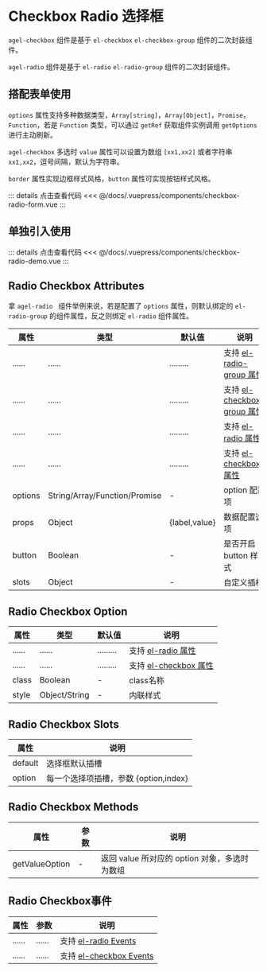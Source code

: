 # Checkbox Radio 选择框

`agel-checkbox` 组件是基于 `el-checkbox` `el-checkbox-group` 组件的二次封装组件。

`agel-radio` 组件是基于  `el-radio` `el-radio-group` 组件的二次封装组件。

## 搭配表单使用

`options` 属性支持多种数据类型，`Array[string]`，`Array[Object]`，`Promise`，`Function`，若是 `Function` 类型，可以通过 `getRef` 获取组件实例调用 `getOptions` 进行主动刷新。

`agel-checkbox` 多选时 `value` 属性可以设置为数组 `[xx1,xx2]` 或者字符串 `xx1,xx2`，逗号间隔，默认为字符串。

`border` 属性实现边框样式风格，`button` 属性可实现按钮样式风格。

<ClientOnly><checkbox-radio-form/></ClientOnly>

::: details 点击查看代码
<<< @/docs/.vuepress/components/checkbox-radio-form.vue
::: 

## 单独引入使用

<ClientOnly><checkbox-radio-demo/></ClientOnly>

::: details 点击查看代码
<<< @/docs/.vuepress/components/checkbox-radio-demo.vue
::: 

## Radio Checkbox Attributes

拿 `agel-radio ` 组件举例来说，若是配置了 `options` 属性，则默认绑定的 `el-radio-group` 的组件属性，反之则绑定 `el-radio` 组件属性。

| 属性        | 类型         | 默认值  | 说明                                 | 
| ----------- | ------------  | ------ | ------------------------------------ | 
| ......      | ......        | .........   | 支持 [el-radio-group 属性](https://element.eleme.cn/#/zh-CN/component/radio#radio-group-attributes)      | 
| ......      | ......        | .........   | 支持 [el-checkbox-group 属性](https://element.eleme.cn/#/zh-CN/component/checkbox#checkbox-group-attributes)      | 
| ......      | ......        | .........   | 支持 [el-radio 属性](https://element.eleme.cn/#/zh-CN/component/radio#radio-attributes)      | 
| ......      | ......        | .........   | 支持 [el-checkbox 属性](https://element.eleme.cn/#/zh-CN/component/checkbox#checkbox-attributes)      | 
| options     | String/Array/Function/Promise    |  -     | option 配置项         | 
| props       | Object        |  {label,value}     | 数据配置选项          |
| button      | Boolean       |  -                 | 是否开启 button 样式         |
| slots       | Object        | -                  | 自定义插槽    |  

## Radio Checkbox Option

| 属性        | 类型         | 默认值  | 说明                                 | 
| ----------- | ------------  | ------ | ------------------------------------ | 
| ......      | ......        | .........   | 支持 [el-radio 属性](https://element.eleme.cn/#/zh-CN/component/radio#radio-attributes)      | 
| ......      | ......        | .........   | 支持 [el-checkbox 属性](https://element.eleme.cn/#/zh-CN/component/checkbox#checkbox-attributes)      |
| class       | Boolean       |  -                 | class名称    |
| style       | Object/String        | -           | 内联样式     |   

## Radio Checkbox Slots

| 属性          |   说明                                   | 
| -----------    |   ------------------------------------  | 
| default        |   选择框默认插槽          |
| option         |   每一个选择项插槽，参数 {option,index}          |

## Radio Checkbox Methods

| 属性          | 参数           |  说明                                   | 
| -----------   | ------------  |  ------------------------------------  | 
| getValueOption  | -           |  返回 value 所对应的 option 对象，多选时为数组 |

## Radio Checkbox事件

| 属性          | 参数           |  说明                                   | 
| -----------   | ------------  |  ------------------------------------  | 
| ......        | ......        | 支持 [el-radio Events](https://element.eleme.cn/#/zh-CN/component/radio#radio-events)      | 
| ......        | ......        | 支持 [el-checkbox Events](https://element.eleme.cn/#/zh-CN/component/checkbox#checkbox-events)      | 

